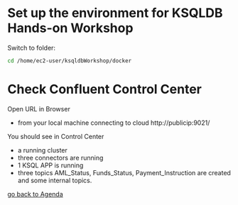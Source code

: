 # Set up the environment for KSQLDB Hands-on Workshop

Switch to folder:
```bash
cd /home/ec2-user/ksqldbWorkshop/docker
```


# Check Confluent Control Center
Open URL in Browser
* from your local machine connecting to cloud http://publicip:9021/

You should see in Control Center
* a running cluster
* three connectors are running
* 1 KSQL APP is running
* three topics AML_Status, Funds_Status, Payment_Instruction are created and some internal topics.

[go back to Agenda](https://github.com/jr-marquez/Workshop_Confluent/blob/main/README.md#confluent-hands-on-workshop)
